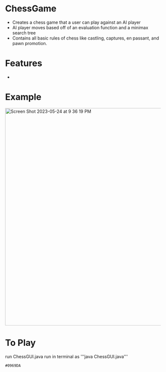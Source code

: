# ChessGame 
* Creates a chess game that a user can play against an AI player
* AI player moves based off of an evaluation function and a minimax search tree
* Contains all basic rules of chess like castling, captures, en passant, and pawn promotion. 

# Features
* 

# Example
<img width="703" alt="Screen Shot 2023-05-24 at 9 36 19 PM" src="https://github.com/maxharsh03/ChessGame/assets/82282926/cd3d1b65-33a6-4c7d-b8b2-987077e9f59e">

# To Play
run ChessGUI.java 
run in terminal as '''java ChessGUI.java'''

`#0969DA`	
